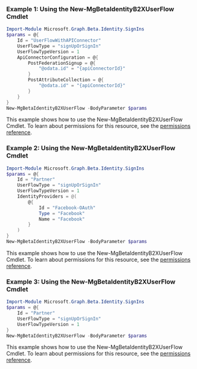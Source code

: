 ### Example 1: Using the New-MgBetaIdentityB2XUserFlow Cmdlet
```powershell
Import-Module Microsoft.Graph.Beta.Identity.SignIns
$params = @{
	Id = "UserFlowWithAPIConnector"
	UserFlowType = "signUpOrSignIn"
	UserFlowTypeVersion = 1
	ApiConnectorConfiguration = @{
		PostFederationSignup = @{
			"@odata.id" = "{apiConnectorId}"
		}
		PostAttributeCollection = @{
			"@odata.id" = "{apiConnectorId}"
		}
	}
}
New-MgBetaIdentityB2XUserFlow -BodyParameter $params
```
This example shows how to use the New-MgBetaIdentityB2XUserFlow Cmdlet.
To learn about permissions for this resource, see the [permissions reference](/graph/permissions-reference).
### Example 2: Using the New-MgBetaIdentityB2XUserFlow Cmdlet
```powershell
Import-Module Microsoft.Graph.Beta.Identity.SignIns
$params = @{
	Id = "Partner"
	UserFlowType = "signUpOrSignIn"
	UserFlowTypeVersion = 1
	IdentityProviders = @(
		@{
			Id = "Facebook-OAuth"
			Type = "Facebook"
			Name = "Facebook"
		}
	)
}
New-MgBetaIdentityB2XUserFlow -BodyParameter $params
```
This example shows how to use the New-MgBetaIdentityB2XUserFlow Cmdlet.
To learn about permissions for this resource, see the [permissions reference](/graph/permissions-reference).
### Example 3: Using the New-MgBetaIdentityB2XUserFlow Cmdlet
```powershell
Import-Module Microsoft.Graph.Beta.Identity.SignIns
$params = @{
	Id = "Partner"
	UserFlowType = "signUpOrSignIn"
	UserFlowTypeVersion = 1
}
New-MgBetaIdentityB2XUserFlow -BodyParameter $params
```
This example shows how to use the New-MgBetaIdentityB2XUserFlow Cmdlet.
To learn about permissions for this resource, see the [permissions reference](/graph/permissions-reference).
